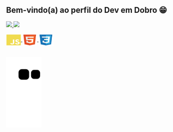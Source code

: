 ## Bem-vindo(a) ao perfil do Dev em Dobro 😁

 <div>
   <a href="https://github.com/Duduuu1412">
   <img height="180em" src="https://github-readme-stats.vercel.app/api?username=Duduuu1412&show_icons=true&theme=dracula&include_all_commits=true&count_private=true"/>
   <img height="180em" src="https://github-readme-stats.vercel.app/api/top-langs/?username=Duduuu1412&layout=compact&langs_count=6&theme=dracula"/>

</div>
<div style="display: inline_block"><br>
  <img align="center" alt="Js" height="30" width="40" src="https://raw.githubusercontent.com/devicons/devicon/master/icons/javascript/javascript-plain.svg">
  <img align="center" alt="HTML" height="30" width="40" src="https://raw.githubusercontent.com/devicons/devicon/master/icons/html5/html5-original.svg">
  <img align="center" alt="CSS" height="30" width="40" src="https://raw.githubusercontent.com/devicons/devicon/master/icons/css3/css3-original.svg">
</div>
 
 <br>
 

 
<div> 
  
 
  ![Snake animation](https://github.com/Duduuu1412/Duduuu1412/blob/output/github-contribution-grid-snake.svg)

</div>

